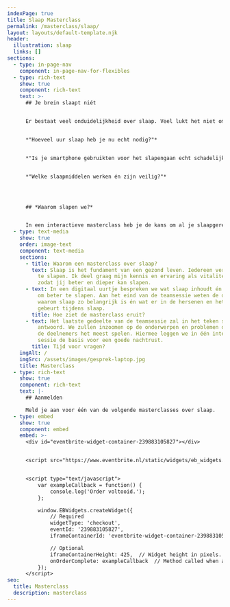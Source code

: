 ```yaml
---
indexPage: true
title: Slaap Masterclass
permalink: /masterclass/slaap/
layout: layouts/default-template.njk
header:
  illustration: slaap
  links: []
sections:
  - type: in-page-nav
    component: in-page-nav-for-flexibles
  - type: rich-text
    show: true
    component: rich-text
    text: >-
      ## Je brein slaapt niét


      Er bestaat veel onduidelijkheid over slaap. Veel lukt het niet om hun weg te vinden in het oerwoud van slaaptips en adviezen. Herken jij je in de volgende vragen?


      *"Hoeveel uur slaap heb je nu echt nodig?"*


      *"Is je smartphone gebruikten voor het slapengaan echt schadelijk?"*


      *"Welke slaapmiddelen werken én zijn veilig?"*




      ## *Waarom slapen we?* 


      In een interactieve masterclass heb je de kans om al je slaapgerelateerde vragen te stellen aan. Ik deel graag mijn kennis en ervaring als vitaliteitscoach.
  - type: text-media
    show: true
    order: image-text
    component: text-media
    sections:
      - title: Waarom een masterclass over slaap?
        text: Slaap is het fundament van een gezond leven. Iedereen verdient het om goed
          te slapen. Ik deel graag mijn kennis en ervaring als vitaliteitscoach,
          zodat jij beter en dieper kan slapen.
      - text: In een digitaal uurtje bespreken we wat slaap inhoudt én wat je kunt doen
          om beter te slapen. Aan het eind van de teamsessie weten de deelnemers
          waarom slaap zo belangrijk is én wat er in de hersenen en het lichaam
          gebeurt tijdens slaap.
        title: Hoe ziet de masterclass eruit?
      - text: Het laatste gedeelte van de teamsessie zal in het teken staan van vraag en
          antwoord. We zullen inzoomen op de onderwerpen en problemen die voor
          de deelnemers het meest spelen. Hiermee leggen we in één interactieve
          sessie de basis voor een goede nachtrust.
        title: Tijd voor vragen?
    imgAlt: /
    imgSrc: /assets/images/gesprek-laptop.jpg
    title: Masterclass
  - type: rich-text
    show: true
    component: rich-text
    text: |-
      ## Aanmelden

      Meld je aan voor één van de volgende masterclasses over slaap.
  - type: embed
    show: true
    component: embed
    embed: >-
      <div id="eventbrite-widget-container-239883105827"></div>


      <script src="https://www.eventbrite.nl/static/widgets/eb_widgets.js"></script>


      <script type="text/javascript">
          var exampleCallback = function() {
              console.log('Order voltooid.');
          };

          window.EBWidgets.createWidget({
              // Required
              widgetType: 'checkout',
              eventId: '239883105827',
              iframeContainerId: 'eventbrite-widget-container-239883105827',

              // Optional
              iframeContainerHeight: 425,  // Widget height in pixels. Defaults to a minimum of 425px if not provided
              onOrderComplete: exampleCallback  // Method called when an order has successfully completed
          });
      </script>
seo:
  title: Masterclass
  description: masterclass
---
```

